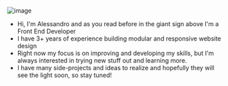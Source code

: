 ![image](https://user-images.githubusercontent.com/29387855/169050056-2116b010-f799-44bb-a839-abc41e1a2f05.png)

- Hi, I'm Alessandro and as you read before in the giant sign above I'm a Front End Developer
- I have 3+ years of experience building modular and responsive website design
- Right now my focus is on improving and developing my skills, but I'm always interested in trying new stuff out and learning more. <br />
- I have many side-projects and ideas to realize and hopefully they will see the light soon, so stay tuned! <br />
